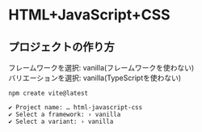 # HTML+JavaScript+CSS
## プロジェクトの作り方
フレームワークを選択: vanilla(フレームワークを使わない)  
バリエーションを選択: vanilla(TypeScriptを使わない)  
```
npm create vite@latest
```
```
✔ Project name: … html-javascript-css
✔ Select a framework: › vanilla
✔ Select a variant: › vanilla
```

